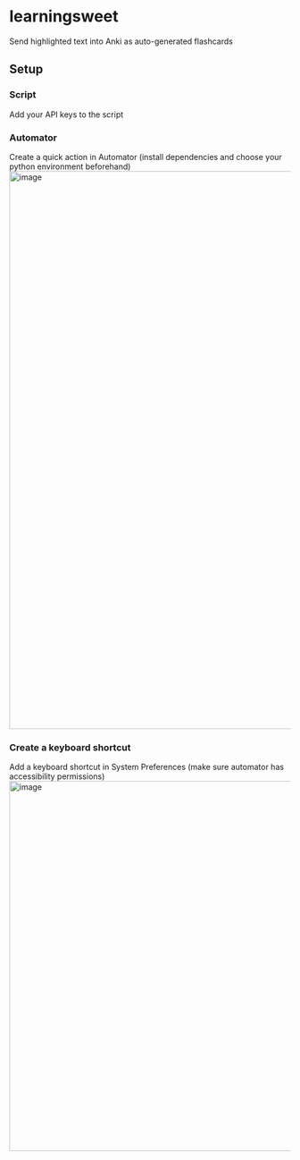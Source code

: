 # learningsweet
Send highlighted text into Anki as auto-generated flashcards

## Setup

### Script
Add your API keys to the script

### Automator
Create a quick action in Automator
(install dependencies and choose your python environment beforehand)
<img width="998" alt="image" src="https://github.com/user-attachments/assets/fc8f3086-0bd3-4dd5-8d70-02b461acf8be">

### Create a keyboard shortcut
Add a keyboard shortcut in System Preferences
(make sure automator has accessibility permissions)
<img width="662" alt="image" src="https://github.com/user-attachments/assets/afaefa07-09be-4a61-b217-4d6e771daa77">
